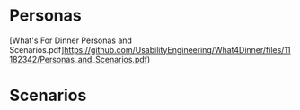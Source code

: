 # Personas
[What's For Dinner Personas and Scenarios.pdf]https://github.com/UsabilityEngineering/What4Dinner/files/11182342/Personas_and_Scenarios.pdf)



# Scenarios
